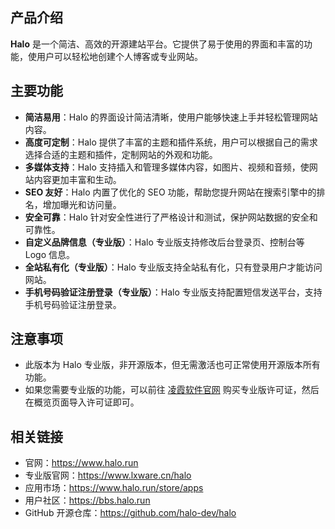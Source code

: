 ## 产品介绍

**Halo** 是一个简洁、高效的开源建站平台。它提供了易于使用的界面和丰富的功能，使用户可以轻松地创建个人博客或专业网站。

## 主要功能

- **简洁易用**：Halo 的界面设计简洁清晰，使用户能够快速上手并轻松管理网站内容。
- **高度可定制**：Halo 提供了丰富的主题和插件系统，用户可以根据自己的需求选择合适的主题和插件，定制网站的外观和功能。
- **多媒体支持**：Halo 支持插入和管理多媒体内容，如图片、视频和音频，使网站内容更加丰富和生动。
- **SEO 友好**：Halo 内置了优化的 SEO 功能，帮助您提升网站在搜索引擎中的排名，增加曝光和访问量。
- **安全可靠**：Halo 针对安全性进行了严格设计和测试，保护网站数据的安全和可靠性。
- **自定义品牌信息（专业版）**：Halo 专业版支持修改后台登录页、控制台等 Logo 信息。
- **全站私有化（专业版）**：Halo 专业版支持全站私有化，只有登录用户才能访问网站。
- **手机号码验证注册登录（专业版）**：Halo 专业版支持配置短信发送平台，支持手机号码验证注册登录。

## 注意事项

- 此版本为 Halo 专业版，非开源版本，但无需激活也可正常使用开源版本所有功能。
- 如果您需要专业版的功能，可以前往 [凌霞软件官网](https://www.lxware.cn/halo) 购买专业版许可证，然后在概览页面导入许可证即可。

## 相关链接

- 官网：<https://www.halo.run>
- 专业版官网：<https://www.lxware.cn/halo>
- 应用市场：<https://www.halo.run/store/apps>
- 用户社区：<https://bbs.halo.run>
- GitHub 开源仓库：<https://github.com/halo-dev/halo>
